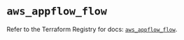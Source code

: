 # `aws_appflow_flow`

Refer to the Terraform Registry for docs: [`aws_appflow_flow`](https://registry.terraform.io/providers/hashicorp/aws/6.18.0/docs/resources/appflow_flow).
